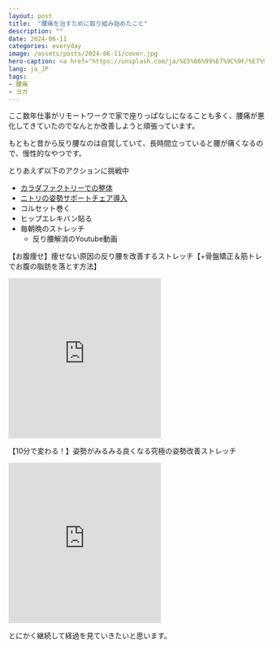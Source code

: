 ```yaml
---
layout: post
title:  "腰痛を治すために取り組み始めたこと"
description: ""
date: 2024-06-11
categories: everyday
image: /assets/posts/2024-06-11/cover.jpg
hero-caption: <a href="https://unsplash.com/ja/%E5%86%99%E7%9C%9F/%E7%99%BD%E3%81%84%E5%B8%83%E5%9C%B0%E3%81%AB%E8%8C%B6%E8%89%B2%E3%81%AE%E9%95%B7%E8%A2%96%E3%82%B7%E3%83%A3%E3%83%84%E3%81%A8%E9%BB%92%E3%81%84%E3%82%BA%E3%83%9C%E3%83%B3%E3%82%92%E7%9D%80%E3%81%9F%E5%A5%B3%E6%80%A7-QiYZCKJQMck?utm_content=creditCopyText&utm_medium=referral&utm_source=unsplash">Unsplash</a>の<a href="https://unsplash.com/ja/@hopefilmphoto?utm_content=creditCopyText&utm_medium=referral&utm_source=unsplash">Надя Кисільова</a>が撮影した写真
lang: ja_JP
tags:
- 腰痛
- ヨガ
---
```


ここ数年仕事がリモートワークで家で座りっぱなしになることも多く、腰痛が悪化してきていたのでなんとか改善しようと頑張っています。

もともと昔から反り腰なのは自覚していて、長時間立っていると腰が痛くなるので、慢性的なやつです。

とりあえず以下のアクションに挑戦中

- [カラダファクトリーでの整体](https://karada39.com/course/ap/)
- [ニトリの姿勢サポートチェア導入](https://www.nitori-net.jp/ec/product/6620747s/)
- コルセット巻く
- ヒップエレキバン貼る
- 毎朝晩のストレッチ
  - 反り腰解消のYoutube動画


【お腹痩せ】痩せない原因の反り腰を改善するストレッチ【+骨盤矯正＆筋トレでお腹の脂肪を落とす方法】
<iframe class="w-100" height="315" src="https://www.youtube.com/embed/ynD2KZqqvec?si=DZfd6wgmkNOkqYHh" title="YouTube video player" frameborder="0" allow="accelerometer; autoplay; clipboard-write; encrypted-media; gyroscope; picture-in-picture; web-share" referrerpolicy="strict-origin-when-cross-origin" allowfullscreen></iframe>


【10分で変わる！】姿勢がみるみる良くなる究極の姿勢改善ストレッチ

<iframe class="w-100" height="315" src="https://www.youtube.com/embed/cw4oxYa8vgQ?si=BOFYSPzn6y2Rjw6l" title="YouTube video player" frameborder="0" allow="accelerometer; autoplay; clipboard-write; encrypted-media; gyroscope; picture-in-picture; web-share" referrerpolicy="strict-origin-when-cross-origin" allowfullscreen></iframe>

とにかく継続して経過を見ていきたいと思います。